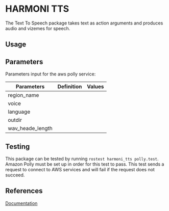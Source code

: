 # HARMONI TTS

The Text To Speech package takes text as action arguments and produces audio and vizemes for speech.

## Usage
## Parameters
Parameters input for the aws polly service: 

| Parameters           | Definition | Values |
|----------------------|------------|--------|
|region_name           |            |        |
|voice                 |            |        |
|language              |            |        |
|outdir                |            |        |
|wav_heade_length      |            |        |

## Testing
This package can be tested by running `rostest harmoni_tts polly.test`. Amazon Polly must be set up in order for this test to pass. This test sends a request to connect to AWS services and will fail if the request does not succeed. 
## References
[Documentation](https://harmoni.readthedocs.io/en/latest/packages/harmoni_tts.html)